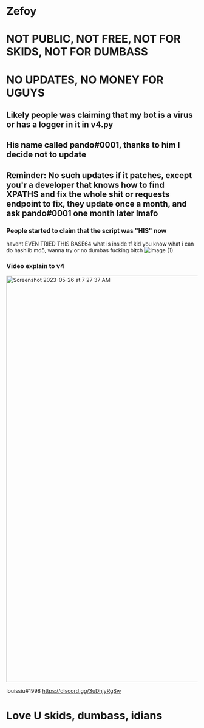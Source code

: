 # Zefoy
# NOT PUBLIC, NOT FREE, NOT FOR SKIDS, NOT FOR DUMBASS
# NO UPDATES, NO MONEY FOR UGUYS
## Likely people was claiming that my bot is a virus or has a logger in it in v4.py
## His name called pando#0001, thanks to him I decide not to update
## Reminder: No such updates if it patches, except you'r a developer that knows how to find XPATHS and fix the whole shit or requests endpoint to fix, they update once a month, and ask pando#0001 one month later lmafo

### People started to claim that the script was "HIS" now
havent EVEN TRIED THIS BASE64 what is inside
tf kid you know what
i can do hashlib md5, wanna try or no dumbas fucking bitch
![image (1)](https://github.com/louissiu198/ZEFOY/assets/130300063/0d84faca-d5e1-4d4a-886c-8cc0d8912882)

### Video explain to v4

<img width="1070" alt="Screenshot 2023-05-26 at 7 27 37 AM" src="https://github.com/louissiu198/ZEFOY/assets/130300063/099fcba5-bd37-43bc-ac42-0414d59618c3">


louissiu#1998
https://discord.gg/3uDhjyRgSw

# Love U skids, dumbass, idians
